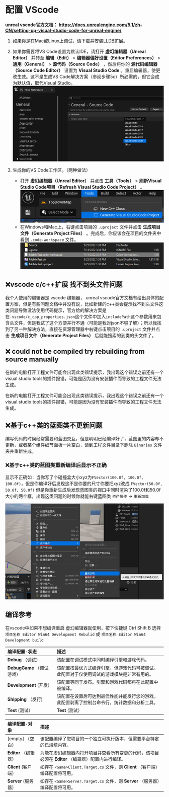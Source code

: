 # 配置 VScode
**unreal vscode官方文档： https://docs.unrealengine.com/5.1/zh-CN/setting-up-visual-studio-code-for-unreal-engine/**

1. 如果你是在Mac或Linux上调试，请下载并安装[LLDB扩展](https://marketplace.visualstudio.com/items?itemName=vadimcn.vscode-lldb)。
2. 如果你需要将VS Code设置为默认IDE，请打开 **虚幻编辑器（Unreal Editor）** 并转至 **编辑（Edit）** > **编辑器偏好设置（Editor Preferences）** > **通用（General）** > **源代码（Source Code）** ，然后将你的 **源代码编辑器（Source Code Editor）** 设置为 **Visual Studio Code** 。重启编辑器，使更改生效。这不是生成VS Code解决方案（参阅步骤5c）所必需的，但它会成为默认值，取代Visual Studio。
![image](./images/default_IDE.PNG)

3. 生成你的VS Code工作区。（两种做法）
	+ 打开 **虚幻编辑器（Unreal Editor）** 并点击 **工具（Tools）** > **刷新Visual Studio Code项目（Refresh Visual Studio Code Project）** 。
			![image](./images/RefreshVSCode.jpg)
	+ 在Windows和Mac上，右键点击项目的 `.uproject` 文件并点击 **生成项目文件（Generate Project Files）** 。完成后，你应该会在项目的文件夹中看到 `.code-workspace` 文件。
			![image](./images/code-workspace.jpg)

## ❌vscode c/c++扩展 找不到头文件问题
我个人使用的编辑器是 vscode 编辑器， unreal vscode官方文档有给出具体的配置方案，但是有些问题文档中并没有说，比如新建的c++类会提示找不到头文件这类问题导致没法使用代码提示，官方给的解决方案是在`.vscode/c_cpp_properties.json`这个文件中加入`includePath`这个参数用来包含头文件，但是我试了这个方便并行不通（可能是我对json不够了解）；所以我找到了另一种解决方法，直接在资源管理器中右键点击项目的 `.uproject` 文件并点击 **生成项目文件（Generate Project Files）** 后就能搜索的到类的头文件了。

## ❌ could not be compiled try rebuilding from source manually
在新的电脑打开工程文件可能会出现此类错误提示，我出现这个错误之前还有一个 visual studio tools的插件报错，可能是因为没有安装插件而导致的工程文件无法生成。

在新的电脑打开工程文件可能会出现此类错误提示，我出现这个错误之前还有一个 visual studio tools的插件报错，可能是因为没有安装插件而导致的工程文件无法生成。

## ❌基于c++类的蓝图类不更新问题
编写代码的时候经常需要和蓝图交互，但是明明已经编译好了，蓝图里的内容却不更新，或者某个组件细节面板一片空白，请到工程文件目录下删除 `Binaries` 文件夹并重新生成。
### ❌基于c++类的蓝图类重新编译后显示不正确
显示不正确如：当你写了个碰撞盒大小xyz为`FVector(100.0f, 100.0f, 100.0f)`，但是你编译好后发现这不是你要的尺寸你要把xyz改成 `FVector(50.0f, 50.0f, 50.0f)` 但是你重新生成后发现蓝图类的视口中同时渲染了100.0f和50.0f大小的两个框，出现这类问题的时候你就能右键蓝图类 `资产操作` → `重新加载`

![image](./images/10.jpg)

## 编译参考
在vscode中如果不想编译重启 虚幻编辑器就使用，按下快捷键 Ctrl Shift B 选择  `项目名称 Editor Win64 Development Rebulid` 或 `项目名称 Editor Win64 Development build` 

编译配置-状态 | 描述
:--- | :---
**Debug** （调试）| 该配置在调试模式中同时编译引擎和游戏代码。
**DebugGame** （调试游戏）|该配置按最优方式编译引擎，但游戏代码可被调试。此配置对于仅使用调试的游戏模块是非常有用的。
**Development** (开发）| 该配置等同于发布。引擎和游戏代码都将在此配置中被编译。
**Shipping** （发行)|该配置在设置后可达到最佳性能并能发行您的游戏。此配置剥离了控制台命令行，统计数据和分析工具。
**Test** (测试）|**Test** (测试）

编译配置-对象 | 描述
:--- | :---
[empty] （空白）|该配置编译了您项目的一个独立可执行版本，但需要平台特定的已烘焙内容。
**Editor** （编辑器）|为能在虚幻编辑器内打开项目并查看所有变更的代码，该项目必须在 **Editor** （编辑器）配置内进行编译。
**Client** (客户端） | 如存在 `<Game>Client.Target.cs` 文件，则 **Client** （客户端）编译配置将可用。
**Server** (服务器）| 如存在 `<Game>Server.Target.cs` 文件，则 **Server** （服务器）编译配置将可用。